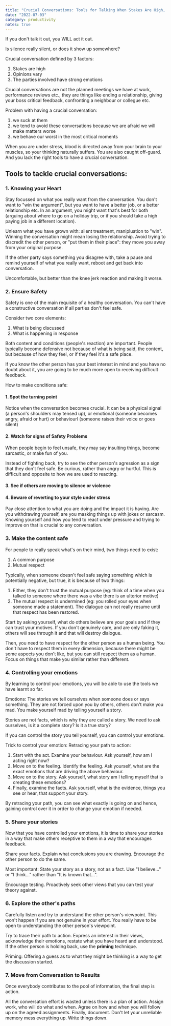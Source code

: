 ```yaml
---
title: "Crucial Conversations: Tools for Talking When Stakes Are High, by Kerry Patterson, Joseph Grenny, Ron McMillan, Al Switzler"
date: "2022-07-03"
category: productivity
notes: true
---
```



If you don't talk it out, you WILL act it out.

Is silence really silent, or does it show up somewhere?

Crucial conversation defined by 3 factors:
1. Stakes are high
2. Opinions vary
3. The parties involved have strong emotions

Crucial conversations are not the planned meetings we have at work, performance reviews etc., they are things like ending a relationship, giving your boss critical feedback, confronting a neighbour or collegue etc.

Problem with having a crucial conversation:
1. we suck at them
2. we tend to avoid these conversations because we are afraid we will make matters worse
3. we behave our worst in the most critical moments

When you are under stress, blood is directed away from your brain to your muscles, so your thinking naturally suffers. You are also caught off-guard. And you lack the right tools to have a crucial conversation.


## Tools to tackle crucial conversations:

### 1. Knowing your Heart
Stay focussed on what you really want from the conversation. You don't want to "win the argument", but you want to have a better job, or a better relationship etc. In an argument, you might want that's best for both (arguing about where to go on a holiday trip, or if you should take a high paying job in a different location).

Unlearn what you have grown with: silent treatment, manipluation to "win". Winning the conversation might mean losing the relationship. Avoid trying to discredit the other person, or "put them in their place": they move you away from your original purpose.

If the other party says something you disagree with, take a pause and remind yourself of what you really want, reboot and get back into conversation.

Uncomfortable, but better than the knee jerk reaction and making it worse.


### 2. Ensure Safety

Safety is one of the main requisite of a healthy conversation. You can't have a constructive conversation if all parties don't feel safe.


Consider two core elements:
1. What is being discussed
2. What is happening in response

Both content and conditions (people's reaction) are important. People typically become defensive not because of what is being said, the content, but because of how they feel, or if they feel it's a safe place. 

If you know the other person has your best interest in mind and you have no doubt about it, you are going to be much more open to receiving difficult feedback.

How to make conditions safe:
#### 1. Spot the turning point
Notice when the conversation becomes crucial. It can be a physical signal (a person's shoulders may tensed up), or emotional (someone becomes angry, afraid or hurt) or behaviourl (someone raises their voice or goes silent)

#### 2. Watch for signs of Safety Problems

When people begin to feel unsafe, they may say insulting things, become sarcastic, or make fun of you.

Instead of fighting back, try to see the other person's agression as a sign that they don't feel safe. Be curious, rather than angry or hurtful. This is difficult and opposite to how we are used to reacting.

#### 3. See if others are moving to silence or violence

#### 4. Beware of reverting to your style under stress

Pay close attention to what you are doing and the impact it is having. Are you withdrawing yourself, are you masking things up with jokes or sarcasm. Knowing yourself and how you tend to react under pressure and trying to improve on that is crucial to any conversation.


### 3. Make the content safe

For people to really speak what's on their mind, two things need to exist:
1. A common purpose
2. Mutual respect

Typically, when someone doesn't feel safe saying something which is potentially negative, but true, it is because of two things:
1. Either, they don't trust the mutual purpose (eg: think of a time when you talked to someone where there was a vibe there is an ulterior motive)
2. The mutual respect is undermined (eg: you rolled your eyes when someone made a statement). The dialogue can not really resume until that respect has been restored.

Start by asking yourself, what do others believe are your goals and if they can trust your motives. If you don't genuinely care, and are only faking it, others will see through it and that will destroy dialogue.

Then, you need to have respect for the other person as a human being. You don't have to respect them in every dimension, because there might be some aspects you don't like, but you can still respect them as a human. Focus on things that make you similar rather than different.


### 4. Controlling your emotions

By learning to control your emotions, you will be able to use the tools we have learnt so far.

Emotions: The stories we tell ourselves when someone does or says something. They are not forced upon you by others, others don't make you mad. You make yourself mad by telling yourself a story.

Stories are not facts, which is why they are called a story. We need to ask ourselves, is it a complete story? Is it a true story?

If you can control the story you tell yourself, you can control your emotions.

Trick to control your emotion: Retracing your path to action:
1. Start with the act. Examine your behaviour. Ask yourself, how am I acting right now?
2. Move on to the feeling. Identify the feeling. Ask yourself, what are the exact emotions that are driving the above behaviour.
3. Move on to the story. Ask yourself, what story am I telling myself that is creating these emotions?
4. Finally, examine the facts. Ask yourself, what is the evidence, things you see or hear, that support your story.

By retracing your path, you can see what exactly is going on and hence, gaining control over it in order to change your emotion if needed.

### 5. Share your stories

Now that you have controlled your emotions, it is time to share your stories in a way that make others receptive to them in a way that encourages feedback.

Share your facts. Explain what conclusions you are drawing. Encourage the other person to do the same.

Most important: State your story as a story, not as a fact. Use "I believe..." or "I think..." rather than "It is known that...".

Encourage testing. Proactively seek other views that you can test your theory against.

### 6. Explore the other's paths

Carefully listen and try to understand the other person's viewpoint. This won't happen if you are not genuine in your effort. You really have to be open to understanding the other person's viewpoint.

Try to trace their path to action. Express an interest in their views, acknowledge their emotions, restate what you have heard and understood. If the other person is holding back, use the **priming** technique.

Priming: Offering a guess as to what they might be thinking is a way to get the discussion started.

### 7. Move from Conversation to Results

Once everybody contributes to the pool of information, the final step is action. 

All the conversation effort is wasted unless there is a plan of action. Assign work, who will do what and when. Agree on how and when you will follow up on the agreed assignments.
Finally, document. Don't let your unreliable memory mess everything up. Write things down.
